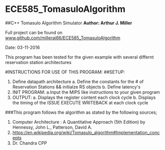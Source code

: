# ECE585_TomasuloAlgorithm
##C++ Tomasulo Algorithm Simulator
**Author:   Arthur J. Miller**

Full project can be found on www.github.com/milleraj66/ECE585_TomasuloAlgorithm

Date: 03-11-2016
 
This program has been tested for the given example with several differnt reservation station architectures


#INSTRUCTIONS FOR USE OF THIS PROGRAM:
##SETUP:
1. Define datapath architecture
 a. Define the constants for the # of Reservation Stations && initialze RS objects
 b. Define latency's
2. INIT PROGRAM:
 a.Input the MIPS like instructions to your given program
3. OUTPUT:
 a. Displays the register content each clock cycle
 b. Displays the timing of the ISSUE EXECUTE WRITEBACK at each clock cycle

###This program follows the algorithm as stated by the following sources;
1. Computer Architecture : A Quantitative Approach (5th Edition) by Hennessy, John L., Patterson, David A.
2. https://en.wikipedia.org/wiki/Tomasulo_algorithm#Implementation_concepts
3. Dr. Chandra CPP



 
